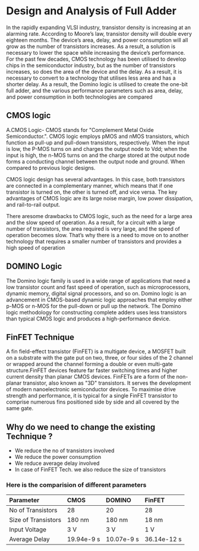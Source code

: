 # Design and Analysis of Full Adder   
In the rapidly expanding VLSI industry, transistor density is increasing at an alarming rate.
According to Moore’s law, transistor density will double every eighteen months. The
device’s area, delay, and power consumption will all grow as the number of transistors
increases. As a result, a solution is necessary to lower the space while increasing the
device’s performance. For the past few decades, CMOS technology has been utilised to
develop chips in the semiconductor industry, but as the number of transistors increases, so
does the area of the device and the delay. As a result, it is necessary to convert to a
technology that utilises less area and has a shorter delay. As a result, the Domino logic is
utilised to create the one-bit full adder, and the various performance parameters such as
area, delay, and power consumption in both technologies are compared 
## CMOS logic 
A.CMOS Logic- CMOS stands for "Complement Metal Oxide Semiconductor.".
CMOS logic employs pMOS and nMOS transistors, which function as pull-up and
pull-down transistors, respectively. When the input is low, the P-MOS turns on and charges
the output node to Vdd; when the input is high, the n-MOS turns on and the charge stored
at the output node forms a conducting channel between the output node and ground. When
compared to previous logic designs.

CMOS logic design has several advantages. 
In this case, both transistors are connected in a complementary manner, which means that if one
transistor is turned on, the other is turned off, and vice versa. The key advantages of CMOS
logic are its large noise margin, low power dissipation, and rail-to-rail output.

There aresome drawbacks to CMOS logic, such as the need for a large area and the slow speed of
operation. As a result, for a circuit with a large number of transistors, the area required is
very large, and the speed of operation becomes slow. That’s why there is a need to move on
to another technology that requires a smaller number of transistors and provides a high
speed of operation
## DOMINO Logic
The Domino logic family is used in a wide range of applications that need a
low transistor count and fast speed of operation, such as microprocessors, dynamic
memory, digital signal processors, and so on. Domino logic is an advancement in
CMOS-based dynamic logic approaches that employ either p-MOS or n-MOS for the
pull-down or pull up the network. The Domino logic methodology for constructing
complete adders uses less transistors than typical CMOS logic and produces a
high-performance device.
## FinFET Technique
A fin field-effect transistor (FinFET) is a multigate device, a MOSFET
built on a substrate with the gate put on two, three, or four sides of the 2 channel or wrapped around the channel 
forming a double or even multi-gate structure.FinFET devices feature far faster switching times and higher
current density than planar CMOS devices. FinFETs are a form of the non-planar transistor,
also known as "3D" transistors. It serves the development of modern nanoelectronic
semiconductor devices. To maximise drive strength and performance, it is typical for a
single FinFET transistor to comprise numerous fins positioned side by side and all covered
by the same gate.
## Why do we need to change the existing Technique ?
- We reduce the no of transistors involved
- We reduce the power consumption 
- We reduce average delay involved 
- In case of FinFET Tech. we also reduce the size of transistors

### Here is the comparision of different parameters 
| Parameter  | CMOS  | DOMINO  | FinFET   |
|:----------|:----------|:----------|:----------|
| No of Transistors | 28 | 20 | 28 |
| Size of Transistors | 180 nm | 180 nm | 18 nm |
| Input Voltage | 3 V | 3 V | 1 V |
| Average Delay | 19.94e-9 s | 10.07e-9 s | 36.14e-12 s |


